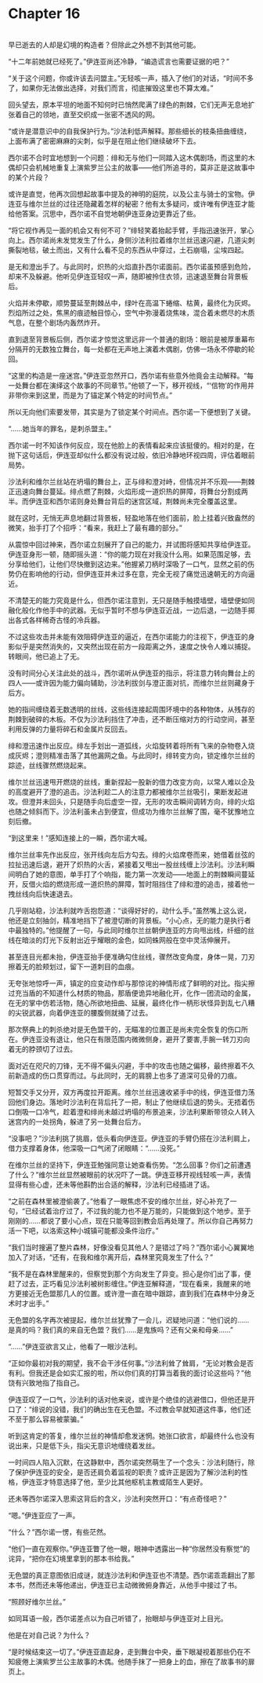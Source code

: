 # Chapter 16

<br>
早已逝去的人却是幻境的构造者？但除此之外想不到其他可能。

“十二年前她就已经死了。”伊连亚尚还冷静，“编造谎言也需要证据的吧？”

“关于这个问题，你或许该去问盟主。”无轻咳一声，插入了他们的对话，“时间不多了，如果你无法做出选择，对我们而言，彻底摧毁这里也不算太难。”

回头望去，原本平坦的地面不知何时已悄然爬满了绿色的荆棘，它们无声无息地扩张着自己的领地，直至交织成一张密不透风的网。

“或许是潜意识中的自我保护行为。”沙法利低声解释。那些细长的枝条扭曲缠绕，上面布满了密密麻麻的尖刺，似乎是在阻止他们继续破坏下去。

西尔诺不合时宜地想到一个问题：绯和无与他们一同踏入这木偶剧场，而这里的木偶却只会机械地重复上演紫罗兰公主的故事——他们所追寻的，莫非正是这故事中的某个片段？

或许是直觉，他再次回想起故事中提及的神明的庭院，以及公主与骑士的宝物。伊连亚与维尔兰丝的过往还隐藏着怎样的秘密？他有太多疑问，或许唯有伊连亚才能给他答案。沉思中，西尔诺不自觉地朝伊连亚身边更靠近了些。

“将它视作再见一面的机会又有何不可？”绯轻笑着抬起手臂，手指迅速张开，掌心向上。西尔诺尚未发觉发生了什么，身侧沙法利拉着维尔兰丝迅速闪避，几道尖刺撕裂地毯，破土而出，又有什么看不见的东西从中穿过，土石崩塌，尘埃四起。

是无和澄出手了。与此同时，炽热的火焰直扑西尔诺面前。西尔诺虽预感到危险，却来不及躲避。他听见伊连亚轻叹一声，随即被拎住衣领，迅速退至舞台背景板后。

火焰并未停歇，顺势蔓延至荆棘丛中，绿叶在高温下蜷缩、枯黄，最终化为灰烬。烈焰所过之处，焦黑的痕迹触目惊心，空气中弥漫着烧焦味，混合着未燃尽的木质气息，在整个剧场内轰然炸开。

直到退至背景板后侧，西尔诺才惊觉这里远非一个普通的剧场：眼前是被厚重幕布分隔开的无数独立舞台，每一处都在无声地上演着木偶剧，仿佛一场永不停歇的轮回。  

“这里的构造是一座迷宫。”伊连亚忽然开口，西尔诺有些意外他竟会主动解释。“每一处舞台都在演绎这个故事的不同章节。”他顿了一下，移开视线，“‘信物’的作用并非带你来到这里，而是为了锚定某个特定的时间节点。”  

所以无向他们索要发带，其实是为了锁定某个时间点。西尔诺一下便想到了关键。

“……她当年的罪名，是刺杀盟主。”  

西尔诺一时不知该作何反应，现在他脸上的表情看起来应该挺傻的。相对的是，在抛下这句话后，伊连亚却似什么都没有说过般，依旧冷静地环视四周，评估着眼前局势。

沙法利和维尔兰丝站在坍塌的舞台上，正与绯和澄对峙，但情况并不乐观——荆棘正迅速向舞台蔓延。绯点燃了荆棘，火焰形成一道炽热的屏障，将舞台分割成两半。而伊连亚和西尔诺则身处舞台背后的迷宫区域，荆棘尚未完全覆盖这里。  

就在这时，无悄无声息地翻过背景板，轻盈地落在他们面前，脸上挂着兴致盎然的微笑，抬手打了个招呼：“看来，我赶上了最有趣的部分。”

从震惊中回过神来，西尔诺立刻展开了自己的能力，并试图将感知共享给伊连亚。伊连亚身形一顿，随即摇头道：“你的能力现在对我没什么用。如果范围足够，去分享给他们，让他们尽快撤到这边来。”他握紧刀柄时深吸了一口气，显然之前的伤势仍在影响他的行动，但伊连亚并未过多在意，完全无视了痛觉迅速朝无的方向逼近。

不清楚无的能力究竟是什么，但西尔诺注意到，无只是随手触摸墙壁，墙壁便如同融化般化作他手中的武器。无似乎暂时不想与伊连亚近战，一边后退，一边随手掷出各式各样稀奇古怪的冷兵器。

不过这些攻击并未能有效阻碍伊连亚的逼近，在西尔诺能力的注视下，伊连亚的身影似乎是突然消失的，又突然出现在前方一段距离之外，速度之快令人难以捕捉。转眼间，他已追上了无。

没有时间分心关注此处的战斗，西尔诺听从伊连亚的指示，将注意力转向舞台上的四人——或许因为能力偏向辅助，沙法利拔剑与澄正面对抗，而维尔兰丝则藏身于后方。

她的指间缠绕着无数透明的丝线，这些线连接起周围环境中的各种物体，从残存的荆棘到破碎的木板。不仅为沙法利挡住了冲击，还不断压缩对方的行动空间，甚至利用反弹的力量将碎石和金属片反回去。

绯和澄迅速作出反应。绯左手划出一道弧线，火焰旋转着将所有飞来的杂物卷入烧成灰烬；澄则精准击落了其他漏网之鱼。与此同时，绯转变方向，锁定维尔兰丝的踪迹，丝线骤然燃烧起来。

维尔兰丝迅速甩开燃烧的丝线，重新捏起一股新的借力改变方向，以常人难以企及的高度避开了澄的追击。沙法利趁二人的注意力都被维尔兰丝吸引，果断发起进攻。但澄并未回头，只是随手向后虚空一捏，无形的攻击瞬间调转方向，绯的火焰也随之倾斜而下。沙法利虽未占到便宜，但成功为维尔兰丝解了围，毫不犹豫地立刻后撤。

“到这里来！”感知连接上的一瞬，西尔诺大喊。

维尔兰丝率先作出反应，张开线向左后方勾去。绯的火焰席卷而来，她借着丝弦的拉扯迅速后退，避开了炽热的火舌，紧接着又甩出一股丝线缠上沙法利。沙法利瞬间明白了她的意图，单手打了个响指，能力第一次发动——地面上的荆棘瞬间蔓延开，反借火焰的燃烧形成一道炽热的屏障，暂时阻挡住了绯和澄的追击，接着他一拽丝线向后快速退去。

几乎刚站稳，沙法利就咋舌抱怨道：“谈得好好的，动什么手。”虽然嘴上这么说，他还是立刻抽剑，精准地挡下了被澄切断的背景板。“小心点，无的能力是执行者中最独特的。”他提醒了一句，与此同时维尔兰丝朝伊连亚的方向甩出线，纤细的丝线在暗淡的灯光下反射出近乎耀眼的金色，如同蛛网般在空中灵活伸展开。

甚至连目光都未抬，伊连亚抬手便准确勾住丝线，骤然改变角度，身体一晃，刀刃擦着无的脸颊划过，留下一道刺目的血痕。

无夸张地惊呼一声，镇定的应变动作却与那惊诧的神情形成了鲜明的对比。指尖擦过充当盾的不知道什么材质的物品，那盾便诡异地融化开，化作一团流动的金属，在无的掌中仿若活物，随心所欲地扭曲、延展，最终化作一柄形状怪异到乱七八糟的尖锐武器，向着伊连亚的腰腹侧就捅了过去。

那次祭典上的刺杀绝对是无色盟干的，无瞄准的位置正是尚未完全恢复的伤口所在。伊连亚没有退让，他只在有限范围内微微侧身，避开了要害,手腕一转刀刃向着无的脖颈切了过去。

面对近在咫尺的刀锋，无不得不偏头闪避，手中的攻击也随之偏移，最终擦着不久前新造成的伤口贯穿而过。与此同时，无的肩膀上也多了道深可见骨的刀痕。

短暂交手又分开，双方再度拉开距离。维尔兰丝迅速收紧手中的线，伊连亚借力荡回他们身边。落地时沙法利在背后托了一把，制止了他继续后退的势头。无捂着伤口倒吸一口冷气，趁着澄和绯尚未越过坍塌的布景追来，沙法利果断带领众人转入迷宫内的一处拐角，躲进了另一处舞台后方。

“没事吧？”沙法利挑了挑眉，低头看向伊连亚。伊连亚的手臂仍搭在沙法利肩上，借力支撑着身体，他深吸一口气闭了闭眼睛：“……没死。”

在维尔兰丝的坚持下，伊连亚勉强同意让她查看伤势。“怎么回事？你们之前遭遇了什么？”维尔兰丝显然被眼前的状况吓了一跳。伊连亚移开视线轻咳一声，表情显得有些心虚，还未等他斟酌出合适的解释，沙法利已经插进了话。

“之前在森林里被澄偷袭了。”他看了一眼焦虑不安的维尔兰丝，好心补充了一句，“已经试着治疗过了，不过我的能力也不是万能的，只能做到这个地步。至于刚刚的……都说了要小心点，现在只能等回到教会后再处理了。所以你自己再努力活一下吧，以洛索这种小城镇可能都没条件治疗。”

“我们当时搜遍了整片森林，好像没看见其他人？是错过了吗？”西尔诺小心翼翼地加入了对话，“还有，在我和维尔离开后，森林里究竟发生了什么？”

“我不是在森林里醒来的，但察觉到那个方向发生了异变。担心是你们出了事，便赶了过去，正巧看见沙法利被树影缠住。”伊连亚解释道，“现在看来，我醒来的地方更接近无色盟那几人的位置。或许澄一直在暗中跟踪，直到我们在森林中分身乏术时才出手。”

无色盟的名字再次被提起，维尔兰丝犹豫了一会儿，迟疑地问道：“他们说的……是真的吗？我们真的来自无色盟？我们……是鬼族吗？还有父亲和母亲……”

“……”伊连亚欲言又止，他看了一眼沙法利。

“正如你最初对我的期望，我不会干涉任何事。”沙法利耸了耸肩，“无论对教会是否有利。但我还是会如实汇报的啦，所以你们真的打算当着我的面讨论这些吗？”他饶有兴致地指了指自己。

伊连亚叹了一口气，沙法利的话对他来说，或许是个绝佳的逃避借口，但他还是开口了：“绯说的没错，我们的确出生在无色盟。不过教会早就知道这件事，他们还不至于那么容易被蒙骗。”

听到这肯定的答复，维尔兰丝的神情却愈发迷惘。她张口欲言，却最终什么也没有说出来，只是低下头，指尖无意识地缠绕着发丝。

一时间四人陷入沉默，在这静默中，西尔诺突然萌生了一个念头：沙法利随行，除了保护伊连亚的安全，是否还肩负着监视的职责？或许正是因为了解沙法利的性格，伊连亚才特意选择了他，至少比其他枢机主教或陌生人更好。

还未等西尔诺深入思索这背后的含义，沙法利突然开口：“有点奇怪吧？”

“嗯。”伊连亚应了一声。

“什么？”西尔诺一愣，有些茫然。

“他们一直在观察你。”伊连亚瞥了他一眼，眼神中透露出一种“你居然没有察觉”的诧异，“把你在幻境里拿到的那本书给我。”

无色盟的真正意图依旧成谜，就连沙法利和伊连亚也不清楚。西尔诺乖乖翻出了那本书，然而还未等他递出，伊连亚已主动微微俯身靠近，从他手中接过了书。

“照顾好维尔兰丝。”

如同耳语一般，西尔诺差点以为自己听错了，抬眼却与伊连亚对上目光。

他是在对自己说？为什么？

“是时候结束这一切了。”伊连亚直起身，走到舞台中央，垂下眼凝视着那些仍在不知疲倦上演紫罗兰公主故事的木偶。他随手抹了一把身上的血，擦在了故事书的扉页上。
